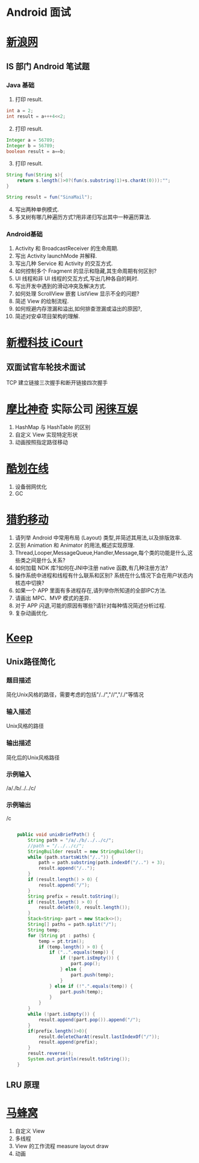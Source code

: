 # Android 面试
# [新浪网](http://www.sina.com.cn/)
## IS 部门 Android 笔试题
### Java 基础
1. 打印 result.

```java
int a = 2;
int result = a+++4<<2;
```

2. 打印 result.

```java
Integer a = 56789;
Integer b = 56789;
boolean result = a==b;
```

3. 打印 result.

```java
String fun(String s){
    return s.length()>0?(fun(s.substring(1)+s.charAt(0))):"";
}

String result = fun("SinaMail");
```

4. 写出两种单例模式.
5. 多叉树有哪几种遍历方式?用非递归写出其中一种遍历算法.

### Android基础
1. Activity 和 BroadcastReceiver 的生命周期.
2. 写出 Activity launchMode 并解释.
3. 写出几种 Service 和 Activity 的交互方式.
4. 如何控制多个 Fragment 的显示和隐藏,其生命周期有何区别?
5. UI 线程和非 UI 线程的交互方式,写出几种各自的耗时.
6. 写出开发中遇到的滑动冲突及解决方式.
7. 如何处理 ScrollView 嵌套 ListView 显示不全的问题?
8. 简述 View 的绘制流程.
9. 如何规避内存泄漏和溢出,如何排查泄漏或溢出的原因?,
10. 简述对安卓项目架构的理解.

# [新橙科技 iCourt ](http://www.icourt.cc/)

## 双面试官车轮技术面试

TCP 建立链接三次握手和断开链接四次握手

# [摩比神奇](http://www.mobimagic.com/) 实际公司 [闲徕互娱](https://www.lagou.com/gongsi/124192.html)

1. HashMap 与 HashTable 的区别
2. 自定义 View 实现特定形状
3. 动画按照指定路径移动

# [酷划在线](http://www.coohua.com/)

1. 设备弱网优化
2. GC

# [猎豹移动](http://www.cmcm.com/)

1. 请列举 Android 中常用布局 (Layout) 类型,并简述其用法,以及排版效率.
2. 区别 Animation 和 Animator 的用法,概述实现原理.
3. Thread,Looper,MessageQueue,Handler,Message,每个类的功能是什么,这些类之间是什么关系?
4. 如何加载 NDK 库?如何在JNI中注册 native 函数,有几种注册方法?
5. 操作系统中进程和线程有什么联系和区别? 系统在什么情况下会在用户状态内核态中切换?
6. 如果一个 APP 里面有多进程存在,请列举你所知道的全部IPC方法.
7. 请画出 MPC、MVP 模式的差异.
8. 对于 APP 闪退,可能的原因有哪些?请针对每种情况简述分析过程.
9. 复杂动画优化.

# [Keep](https://gotokeep.com/)

## Unix路径简化

### 题目描述

简化Unix风格的路径，需要考虑的包括"/../","//","/./"等情况

### 输入描述

Unix风格的路径

### 输出描述

简化后的Unix风格路径

### 示例输入

/a/./b/../../c/

### 示例输出

/c

```java

    public void unixBriefPath() {
        String path = "/a/./b/../../c/";
        //path = "/../../c/";
        StringBuilder result = new StringBuilder();
        while (path.startsWith("/..")) {
            path = path.substring(path.indexOf("/..") + 3);
            result.append("/..");
        }
        if (result.length() > 0) {
            result.append("/");
        }
        String prefix = result.toString();
        if (result.length() > 0) {
            result.delete(0, result.length());
        }
        Stack<String> part = new Stack<>();
        String[] paths = path.split("/");
        String temp;
        for (String pt : paths) {
            temp = pt.trim();
            if (temp.length() > 0) {
                if ("..".equals(temp)) {
                    if (!part.isEmpty()) {
                        part.pop();
                    } else {
                        part.push(temp);
                    }
                } else if (!".".equals(temp)) {
                    part.push(temp);
                }
            }
        }
        while (!part.isEmpty()) {
            result.append(part.pop()).append("/");
        }
        if(prefix.length()>0){
            result.deleteCharAt(result.lastIndexOf("/"));
            result.append(prefix);
        }
        result.reverse();
        System.out.println(result.toString());
    }

```

## LRU 原理

# [马蜂窝](http://www.mafengwo.cn/)

1. 自定义 View
2. 多线程
3. View 的工作流程 measure layout draw
4. 动画
